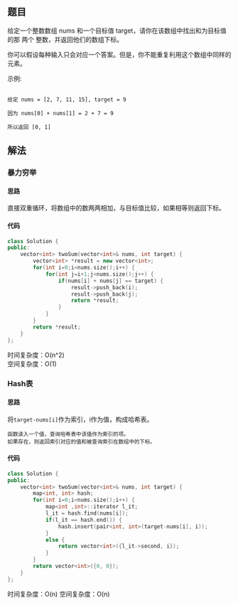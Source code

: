 ## 题目
给定一个整数数组 nums 和一个目标值 target，请你在该数组中找出和为目标值的那 两个 整数，并返回他们的数组下标。

你可以假设每种输入只会对应一个答案。但是，你不能重复利用这个数组中同样的元素。

示例:

<code>
给定 nums = [2, 7, 11, 15], target = 9<br/>
因为 nums[0] + nums[1] = 2 + 7 = 9<br/>
所以返回 [0, 1]
</code>

## 解法
### 暴力穷举
#### 思路
直接双重循环，将数组中的数两两相加，与目标值比较，如果相等则返回下标。
#### 代码
```C++
class Solution {
public:
    vector<int> twoSum(vector<int>& nums, int target) {
        vector<int> *result = new vector<int>;
        for(int i=0;i<nums.size();i++) {
            for(int j=i+1;j<nums.size();j++) {
                if(nums[i] + nums[j] == target) {
                    result->push_back(i);
                    result->push_back(j);
                    return *result;
                }
            }
        }
        return *result;
    }
};
```
时间复杂度：O(n^2)<br/>
空间复杂度：O(1)<br/>

### Hash表
#### 思路
将`target-nums[i]`作为索引，i作为值，构成哈希表。
```
函数读入一个值，查询哈希表中该值作为索引的项。
如果存在，则返回索引对应的值和被查询索引在数组中的下标。
```
#### 代码
```C++
class Solution {
public:
    vector<int> twoSum(vector<int>& nums, int target) {
        map<int, int> hash;
        for(int i=0;i<nums.size();i++) {
            map<int ,int>::iterator l_it;
            l_it = hash.find(nums[i]);
            if(l_it == hash.end()) {
                hash.insert(pair<int, int>(target-nums[i], i));
            }
            else {
                return vector<int>({l_it->second, i});
            }
        }
        return vector<int>({0, 0});
    }
};
```
时间复杂度：O(n)
空间复杂度：O(n)